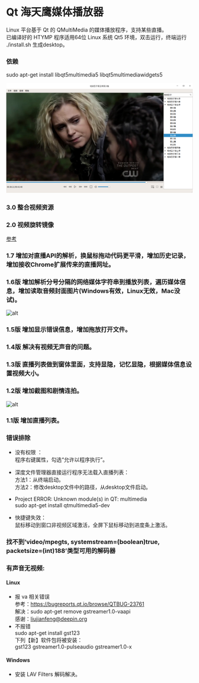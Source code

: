 # Qt 海天鹰媒体播放器
Linux 平台基于 Qt 的 QMultiMedia 的媒体播放程序，支持某些直播。  
已编译好的 HTYMP 程序适用64位 Linux 系统 Qt5 环境，双击运行，终端运行 ./install.sh 生成desktop。  
### 依赖  
sudo apt-get install libqt5multimedia5 libqt5multimediawidgets5

![alt](preview.png)  

### 3.0 整合视频资源

### 2.0 视频旋转镜像
[参考](https://github.com/mgardner99/490/blob/master/mainwindow.cpp)
### 1.7 增加对直播API的解析，换鼠标拖动代码更平滑，增加历史记录，增加接收Chrome扩展传来的直播网址。
### 1.6版 增加解析分号分隔的网络媒体字符串到播放列表，遍历媒体信息，增加读取音频封面图片(Windows有效，Linux无效，Mac没试)。
![alt](music_cover.jpg)  
### 1.5版 增加显示错误信息，增加拖放打开文件。
### 1.4版 解决有视频无声音的问题。
### 1.3版 直播列表做到窗体里面，支持显隐，记忆显隐，根据媒体信息设置视频大小。
### 1.2版 增加截图和剧情连拍。
![alt](summary.jpg)  

### 1.1版 增加直播列表。

### 错误排除
* 没有权限 ：  
程序右键属性，勾选“允许以程序执行”。  
  
* 深度文件管理器直接运行程序无法载入直播列表：  
方法1：从终端启动。  
方法2：修改desktop文件中的路径，从desktop文件启动。  
  
* Project ERROR: Unknown module(s) in QT: multimedia  
sudo apt-get install qtmultimedia5-dev  

* 快捷键失效：  
鼠标移动到窗口非视频区域激活，全屏下鼠标移动到进度条上激活。

### 找不到‘video/mpegts, systemstream=(boolean)true, packetsize=(int)188’类型可用的解码器

### 有声音无视频:  
#### Linux
* 报 va 相关错误  
参考：https://bugreports.qt.io/browse/QTBUG-23761  
解决：sudo apt-get remove gstreamer1.0-vaapi  
感谢：liujianfeng@deepin.org
* 不报错  
    sudo apt-get install gst123  
    下列【新】软件包将被安装：  
    gst123 gstreamer1.0-pulseaudio gstreamer1.0-x  

#### Windows
* 安装 LAV Filters 解码解决。